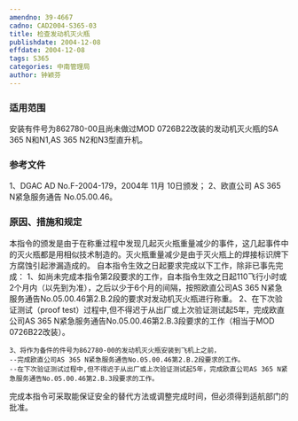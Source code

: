 ```yaml
---
amendno: 39-4667
cadno: CAD2004-S365-03
title: 检查发动机灭火瓶
publishdate: 2004-12-08
effdate: 2004-12-08
tags: S365
categories: 中南管理局
author: 钟颖芬
---
```


### 适用范围 
安装有件号为862780-00且尚未做过MOD 0726B22改装的发动机灭火瓶的SA 365 N和N1,AS 365 N2和N3型直升机。

### 参考文件
1、DGAC AD No.F-2004-179，2004年 11月 10日颁发；
 2、欧直公司 AS 365 N紧急服务通告 No.05.00.46。

### 原因、措施和规定 
本指令的颁发是由于在称重过程中发现几起灭火瓶重量减少的事件，这几起事件中的灭火瓶都是用相似技术制造的。灭火瓶重量减少是由于灭火瓶上的焊接标识牌下方腐蚀引起渗漏造成的。 
    自本指令生效之日起要求完成以下工作，除非已事先完成： 
    1、如尚未完成本指令第2段要求的工作，自本指令生效之日起110飞行小时或2个月内（以先到为准），之后以少于6个月的间隔，按照欧直公司AS 365 N紧急服务通告No.05.00.46第2.B.2段的要求对发动机灭火瓶进行称重。 
    2、在下次验证测试（proof test）过程中,但不得迟于从出厂或上次验证测试起5年，完成欧直公司AS 365 N紧急服务通告No.05.00.46第2.B.3段要求的工作（相当于MOD 0726B22改装）。 
  
    3、将作为备件的件号为862780-00的发动机灭火瓶安装到飞机上之前， 
    --完成欧直公司AS 365 N紧急服务通告No.05.00.46第2.B.2段要求的工作。 
    --在下次验证测试过程中,但不得迟于从出厂或上次验证测试起5年，完成欧直公司AS 365 N紧急服务通告No.05.00.46第2.B.3段要求的工作。 
完成本指令可采取能保证安全的替代方法或调整完成时间，但必须得到适航部门的批准。
